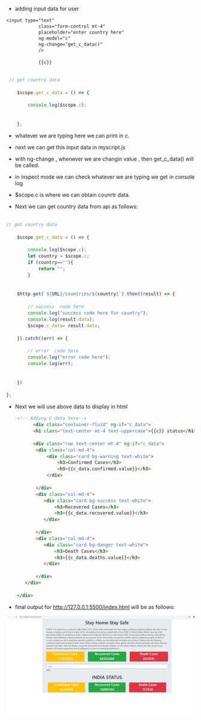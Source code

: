 
- adding input data for user

```text
<input type="text"
            class="form-control mt-4"
            placeholder="enter country here"
            ng-model="c"
            ng-change="get_c_data()"
            />
        
            {{c}}

```
```javascript

 // get country data

    $scope.get_c_data = () => {

        console.log($scope.c); 
        

    };

```
- whatever we are typing here we can print in c. 
- next we can get this input data in myscript.js
- with ng-change , whenever we are changin value , then get_c_data() will be called. 
- in inspect mode we can check whatever we are typing we get in console log 
- $scope.c is where we can obtain counrtr data. 



- Next we can get country data from api as follows: 

```javascript

// get country data

    $scope.get_c_data = () => {

        console.log($scope.c); 
        let country = $scope.c; 
        if (country==""){
            return "";
        }

 
    $http.get(`${URL}/countries/${country}`).then((result) => {

        // success  code here 
        console.log("success code here for country");
        console.log(result.data);
        $scope.c_data= result.data;
        
    }).catch((err) => {

        // error  code here
        console.log("error code here");
        console.log(err);

        
    })

};
```

- Next we will use above data to display in html 

```html
    <!-- Adding C data here-->
          <div class="container-fluid" ng-if="c_data"> 
          <h1 class="text-center mt-4 text-uppercase">{{c}} status</h1>
           
          <div class="row text-center mt-4" ng-if="c_data">
           <div class="col-md-4">
               <div class="card bg-warning text-white">
                   <h3>Confirmed Cases</h3>
                   <h3>{{c_data.confirmed.value}}</h3>
               </div>

           </div>
           <div class="col-md-4">
              <div class="card bg-success text-white">
                  <h3>Recovered Cases</h3>
                  <h3>{{c_data.recovered.value}}</h3>
              </div>

           </div>
           <div class="col-md-4">
              <div class="card bg-danger text-white">
                  <h3>Death Cases</h3>
                  <h3>{{c_data.deaths.value}}</h3>
              </div>

           </div>
       </div>

    </div>
```

- final output for http://127.0.0.1:5500/index.html will be as follows: 

![final output](../img/output1.jpg)